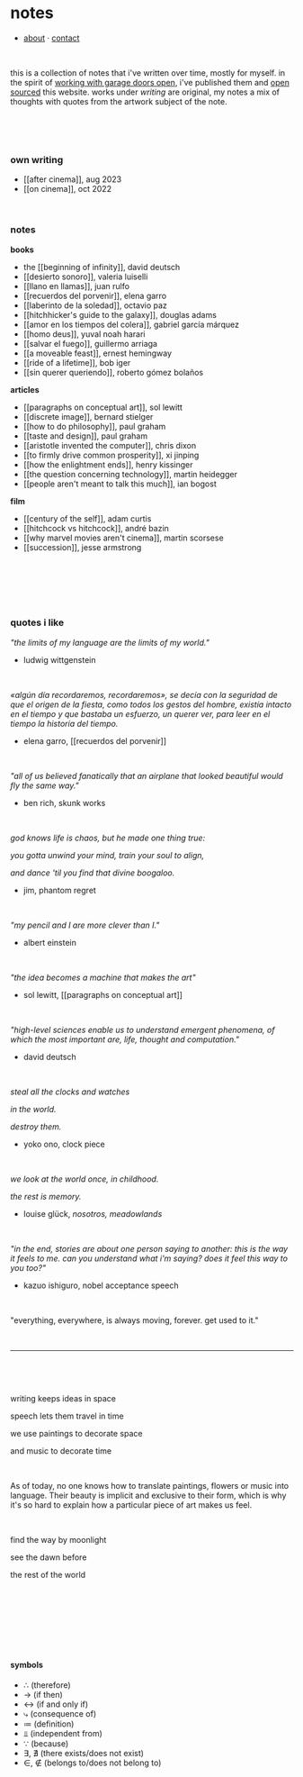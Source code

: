 # notes
 
- [about](https://edugon.studio/) · [contact](mailto:e@edugon.studio)

⠀ ⠀  

this is a collection of notes that i've written over time, mostly for myself. in the spirit of [working with garage doors open](https://notes.andymatuschak.org/About_these_notes?stackedNotes=z21cgR9K3UcQ5a7yPsj2RUim3oM2TzdBByZu), i've published them and [open sourced](https://github.com/EduGonO/notes) this website.
works under *writing* are original, my notes a mix of thoughts with quotes from the artwork subject of the note.

 
⠀ ⠀ 

⠀  

### own writing
- [[after cinema]], aug 2023
- [[on cinema]], oct 2022

⠀⠀ 

### notes

**books**
- the [[beginning of infinity]], david deutsch
- [[desierto sonoro]], valeria luiselli
- [[llano en llamas]], juan rulfo
- [[recuerdos del porvenir]], elena garro
- [[laberinto de la soledad]], octavio paz
- [[hitchhicker's guide to the galaxy]], douglas adams
- [[amor en los tiempos del colera]], gabriel garcía márquez
- [[homo deus]], yuval noah harari
- [[salvar el fuego]], guillermo arriaga
- [[a moveable feast]], ernest hemingway
- [[ride of a lifetime]], bob iger
- [[sin querer queriendo]], roberto gómez bolaños

**articles**
- [[paragraphs on conceptual art]], sol lewitt
- [[discrete image]], bernard stielger
- [[how to do philosophy]], paul graham
- [[taste and design]], paul graham  
- [[aristotle invented the computer]], chris dixon  
- [[to firmly drive common prosperity]], xi jinping
- [[how the enlightment ends]], henry kissinger
- [[the question concerning technology]], martin heidegger 
- [[people aren't meant to talk this much]], ian bogost

**film**
- [[century of the self]], adam curtis
- [[hitchcock vs hitchcock]], andré bazin
- [[why marvel movies aren't cinema]], martin scorsese
- [[succession]], jesse armstrong



⠀ ⠀ 
 
⠀ ⠀  

⠀ ⠀ 

### quotes i like

*"the limits of my language are the limits of my world."*
- ludwig wittgenstein
 
⠀ ⠀ 

*«algún día recordaremos, recordaremos», se decía con la seguridad de que el origen de la fiesta, como todos los gestos del hombre, existía intacto en el tiempo y que bastaba un esfuerzo, un querer ver, para leer en el tiempo la historia del tiempo.*
- elena garro, [[recuerdos del porvenir]]
 
⠀ ⠀ 

*"all of us believed fanatically that an airplane that looked beautiful would fly the same way."*
- ben rich, skunk works 
 
⠀ ⠀ 

*god knows life is chaos, but he made one thing true:*

*you gotta unwind your mind, train your soul to align,*

*and dance 'til you find that divine boogaloo.*

- jim, phantom regret
 
⠀ ⠀ 

*"my pencil and I are more clever than I."*
- albert einstein
 
⠀ ⠀ 

*"the idea becomes a machine that makes the art"*
- sol lewitt, [[paragraphs on conceptual art]]
 
⠀ ⠀ 

*"high-level sciences enable us to understand emergent phenomena, of which the most important are, life, thought and computation."*
- david deutsch
 
⠀ ⠀ 

*steal all the clocks and watches*  

*in the world.*  

*destroy them.*  

- yoko ono, clock piece
 
⠀ ⠀ 

*we look at the world once, in childhood.*  

*the rest is memory.*
- louise glück, *nosotros, meadowlands*
 
⠀ ⠀ 

*"in the end, stories are about one person saying to another: this is the way it feels to me. can you understand what i'm saying? does it feel this way to you too?"*  
- kazuo ishiguro, nobel acceptance speech
 
⠀ ⠀  

"everything, everywhere, is always moving, forever. get used to it."

⠀ ⠀ 

---

⠀ ⠀ 

⠀ ⠀ 


writing keeps ideas in space  

speech lets them travel in time  

we use paintings to decorate space  

and music to decorate time
 
⠀ ⠀ 
⠀ ⠀ 
 
As of today, no one knows how to translate paintings, flowers or music into language. Their beauty is implicit and exclusive to their form, which is why it's so hard to explain how a particular piece of art makes us feel.
 
⠀ ⠀ 
⠀ ⠀ 
 
find the way by moonlight  

see the dawn before  

the rest of the world  
 
⠀ ⠀ 

⠀ 

⠀ ⠀ 

⠀ 

#### symbols
- ∴ (therefore)
- → (if then)
- ↔ (if and only if)
- ⤷ (consequence of)
- ≔ (definition)
- ⫫ (independent from)
- ∵ (because)
- ∃, ∄ (there exists/does not exist)
- ∈, ∉ (belongs to/does not belong to)

